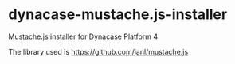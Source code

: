 dynacase-mustache.js-installer
==============================

Mustache.js installer for Dynacase Platform 4

The library used is https://github.com/janl/mustache.js
